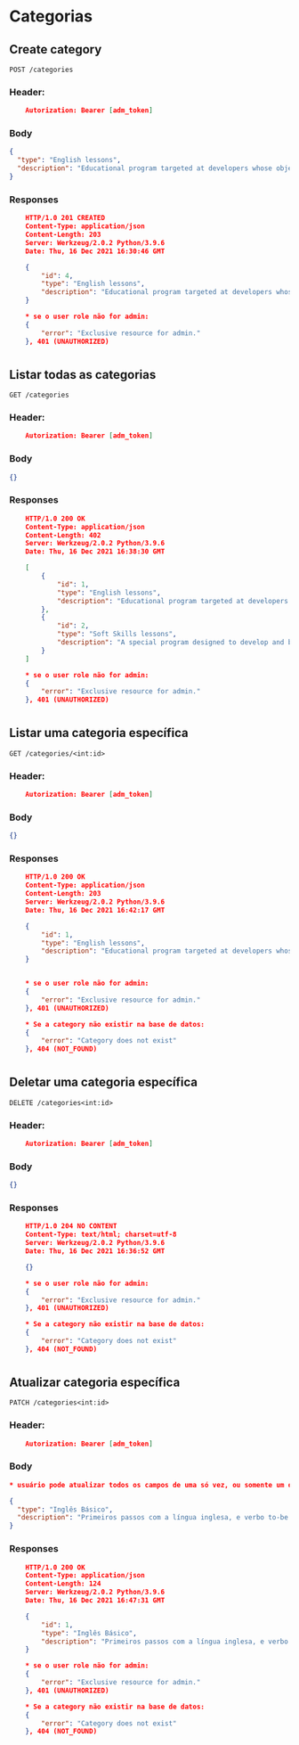 # Categorias
## Create category

`POST /categories`

### Header:

```json
    Autorization: Bearer [adm_token]
```

### Body

```json
{
  "type": "English lessons",
  "description": "Educational program targeted at developers whose objective is to learn English as a second language in order to land an international job"
}
```

### Responses

```json
    HTTP/1.0 201 CREATED
    Content-Type: application/json
    Content-Length: 203
    Server: Werkzeug/2.0.2 Python/3.9.6
    Date: Thu, 16 Dec 2021 16:30:46 GMT

    {
        "id": 4,
        "type": "English lessons",
        "description": "Educational program targeted at developers whose objective is to learn English as a second language in order to land an international job"
    }

    * se o user role não for admin:
    {
        "error": "Exclusive resource for admin."
    }, 401 (UNAUTHORIZED)
```

#

## Listar todas as categorias

`GET /categories`

### Header:

```json
    Autorization: Bearer [adm_token]
```

### Body

```json
{}
```

### Responses

```json
    HTTP/1.0 200 OK
    Content-Type: application/json
    Content-Length: 402
    Server: Werkzeug/2.0.2 Python/3.9.6
    Date: Thu, 16 Dec 2021 16:38:30 GMT

    [
        {
            "id": 1,
            "type": "English lessons",
            "description": "Educational program targeted at developers whose objective is to learn English as a second language in order to land an international job"
        },
        {
            "id": 2,
            "type": "Soft Skills lessons",
            "description": "A special program designed to develop and boost the most required skills in the global tech environment"
        }
    ]

    * se o user role não for admin:
    {
        "error": "Exclusive resource for admin."
    }, 401 (UNAUTHORIZED)
```

#

## Listar uma categoria específica

`GET /categories/<int:id>`

### Header:

```json
    Autorization: Bearer [adm_token]
```

### Body

```json
{}
```

### Responses

```json
    HTTP/1.0 200 OK
    Content-Type: application/json
    Content-Length: 203
    Server: Werkzeug/2.0.2 Python/3.9.6
    Date: Thu, 16 Dec 2021 16:42:17 GMT

    {
        "id": 1,
        "type": "English lessons",
        "description": "Educational program targeted at developers whose objective is to learn English as a second language in order to land an international job"
    }


    * se o user role não for admin:
    {
        "error": "Exclusive resource for admin."
    }, 401 (UNAUTHORIZED)

    * Se a category não existir na base de datos:
    {
        "error": "Category does not exist"
    }, 404 (NOT_FOUND)
```

#

## Deletar uma categoria específica

`DELETE /categories<int:id>`

### Header:

```json
    Autorization: Bearer [adm_token]
```

### Body

```json
{}
```

### Responses

```json
    HTTP/1.0 204 NO CONTENT
    Content-Type: text/html; charset=utf-8
    Server: Werkzeug/2.0.2 Python/3.9.6
    Date: Thu, 16 Dec 2021 16:36:52 GMT

    {}

    * se o user role não for admin:
    {
        "error": "Exclusive resource for admin."
    }, 401 (UNAUTHORIZED)

    * Se a category não existir na base de datos:
    {
        "error": "Category does not exist"
    }, 404 (NOT_FOUND)
```

#

## Atualizar categoria específica

`PATCH /categories<int:id>`

### Header:

```json
    Autorization: Bearer [adm_token]
```

### Body

```json
* usuário pode atualizar todos os campos de uma só vez, ou somente um dos campos:

{
  "type": "Inglês Básico",
  "description": "Primeiros passos com a língua inglesa, e verbo to-be."
}
```

### Responses

```json
    HTTP/1.0 200 OK
    Content-Type: application/json
    Content-Length: 124
    Server: Werkzeug/2.0.2 Python/3.9.6
    Date: Thu, 16 Dec 2021 16:47:31 GMT

    {
        "id": 1,
        "type": "Inglês Básico",
        "description": "Primeiros passos com a língua inglesa, e verbo to-be."
    }

    * se o user role não for admin:
    {
        "error": "Exclusive resource for admin."
    }, 401 (UNAUTHORIZED)

    * Se a category não existir na base de datos:
    {
        "error": "Category does not exist"
    }, 404 (NOT_FOUND)
```

#
